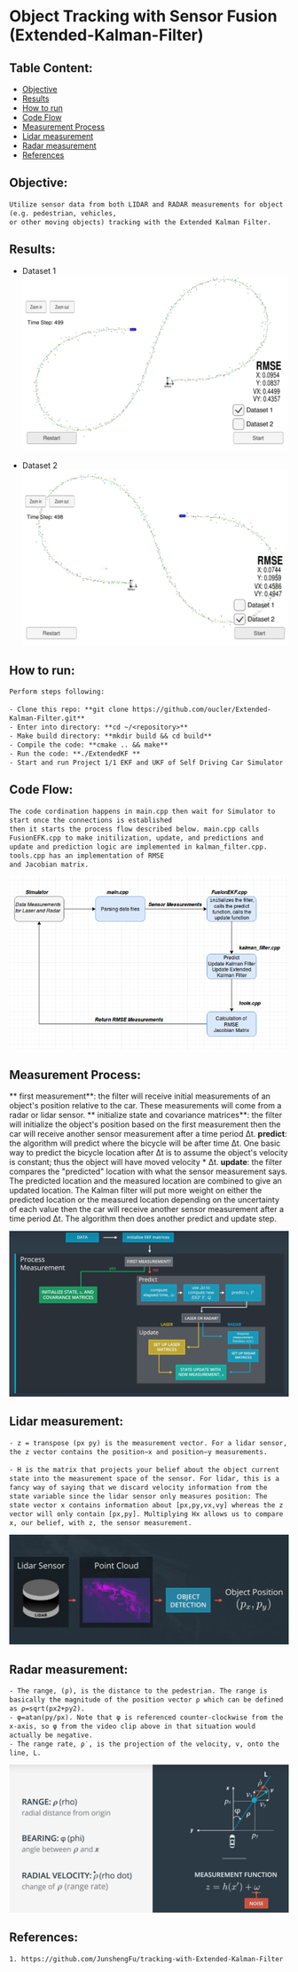 # Object Tracking with Sensor Fusion (Extended-Kalman-Filter)

## Table Content: ##
- [Objective](#objective)
- [Results](#results)
- [How to run](#howto)
- [Code Flow](#codeflow)
- [Measurement Process](#measurement)
- [Lidar measurement](#lidar)
- [Radar measurement](#radar)
- [References](#references)

## Objective: <a name="objective"></a>

	Utilize sensor data from both LIDAR and RADAR measurements for object (e.g. pedestrian, vehicles, 
	or other moving objects) tracking with the Extended Kalman Filter.

## Results: <a name="results"></a>

- Dataset 1
![](images/Result_Dataset1.PNG) 

- Dataset 2
![](images/Result_Dataset2.png) 
## How to run: <a name="howto"></a>

	Perform steps following:

	- Clone this repo: **git clone https://github.com/oucler/Extended-Kalman-Filter.git**
	- Enter into directory: **cd ~/<repository>**
	- Make build directory: **mkdir build && cd build**
	- Compile the code: **cmake .. && make**
	- Run the code: **./ExtendedKF **
	- Start and run Project 1/1 EKF and UKF of Self Driving Car Simulator
	
## Code Flow: <a name="codeflow"></a>

	The code cordination happens in main.cpp then wait for Simulator to start once the connections is established
	then it starts the process flow described below. main.cpp calls FusionEFK.cpp to make initilization, update, and predictions and update and prediction logic are implemented in kalman_filter.cpp. tools.cpp has an implementation of RMSE 
	and Jacobian matrix.  

![](images/CodeFlow.png) 

## Measurement Process: <a name="measurement"></a>

   ** first measurement**: the filter will receive initial measurements of an object's position relative to the car. These measurements will come from a radar or lidar sensor.
   ** initialize state and covariance matrices**: the filter will initialize the object's position based on the first measurement then the car will receive another sensor measurement after a time period Δt.
   **predict**: the algorithm will predict where the bicycle will be after time Δt. One basic way to predict the bicycle location after Δt is to assume the object's velocity is constant; thus the object will have moved velocity * Δt. 
   **update**: the filter compares the "predicted" location with what the sensor measurement says. The predicted location and the measured location are combined to give an updated location. The Kalman filter will put more weight on either the predicted location or the measured location depending on the uncertainty of each value then the car will receive another sensor measurement after a time period Δt. The algorithm then does another predict and update step.


![](images/ekf_flow.jpg) 

## Lidar measurement: <a name="lidar"></a>

	- z = transpose (px py) is the measurement vector. For a lidar sensor, the z vector contains the position−x and position−y measurements.

	- H is the matrix that projects your belief about the object current state into the measurement space of the sensor. For lidar, this is a fancy way of saying that we discard velocity information from the state variable since the lidar sensor only measures position: The state vector x contains information about [p​x​​,p​y​​,v​x​​,v​y​​] whereas the z vector will only contain [px,py]. Multiplying Hx allows us to compare x, our belief, with z, the sensor measurement.

![](images/lidar.jpg) 

## Radar measurement: <a name="radar"></a>


	- The range, (ρ), is the distance to the pedestrian. The range is basically the magnitude of the position vector ρ which can be defined as ρ=sqrt(p​x​2​​+p​y​2​​).
	- φ=atan(p​y​​/p​x​​). Note that φ is referenced counter-clockwise from the x-axis, so φ from the video clip above in that situation would actually be negative.
	- The range rate, ​ρ​˙​​, is the projection of the velocity, v, onto the line, L.

![](images/radar.jpg) 

## References: <a name="references"></a>
	1. https://github.com/JunshengFu/tracking-with-Extended-Kalman-Filter
